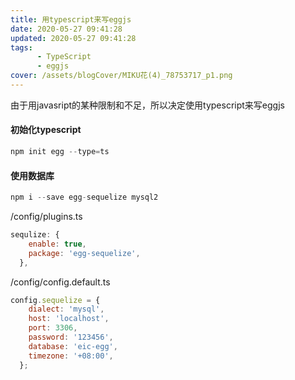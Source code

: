 ```yaml
---
title: 用typescript来写eggjs
date: 2020-05-27 09:41:28
updated: 2020-05-27 09:41:28
tags:
      - TypeScript
      - eggjs
cover: /assets/blogCover/MIKU花(4)_78753717_p1.png
---
```


由于用javasript的某种限制和不足，所以决定使用typescript来写eggjs


#### 初始化typescript

~~~js
npm init egg --type=ts
~~~

#### 使用数据库

~~~js
npm i --save egg-sequelize mysql2
~~~

/config/plugins.ts
~~~js
sequlize: {
    enable: true,
    package: 'egg-sequelize',
  },
~~~
/config/config.default.ts
~~~js
config.sequelize = {
    dialect: 'mysql',
    host: 'localhost',
    port: 3306,
    password: '123456',
    database: 'eic-egg',
    timezone: '+08:00',
  };
~~~

